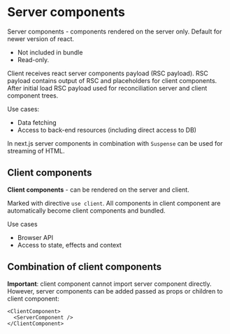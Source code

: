 # Server components

Server components - components rendered on the server only. Default for newer version of react.

- Not included in bundle
- Read-only.

Client receives react server components payload (RSC payload). RSC payload contains output of RSC and placeholders for client components. After initial load RSC payload used for reconciliation server and client component trees.

Use cases:

- Data fetching
- Access to back-end resources (including direct access to DB)

In next.js server components in combination with `Suspense` can be used for streaming of HTML.

## Client components

**Client components** - can be rendered on the server and client.

Marked with directive `use client`. All components in client component are automatically become client components and bundled.

Use cases

- Browser API
- Access to state, effects and context

## Combination of client components

**Important**: client component cannot import server component directly. However, server components can be added passed as props or children to client component:

```tsx
<ClientComponent>
  <ServerComponent />
</ClientComponent>
```

